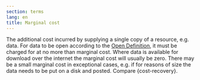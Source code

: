 ```yaml
---
section: terms
lang: en
title: Marginal cost
---
```


The additional cost incurred by supplying a single copy of a resource, e.g. data. For data to be open according to the [Open Definition](/glossary/en/terms/open-definition/), it must be charged for at no more than marginal cost. Where data is available for download over the internet the marginal cost will usually be zero. There may be a small marginal cost in exceptional cases, e.g. if for reasons of size the data needs to be put on a disk and posted. Compare {cost-recovery}.